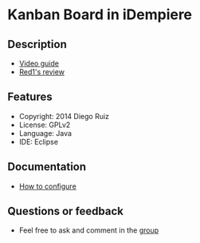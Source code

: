 Kanban Board in iDempiere
=================

Description
-----------
* [Video guide](http://www.youtube.com/watch?v=1CExXqfpPeE)
* [Red1's review](http://youtu.be/Rt1aLdrfN3Y)

Features
--------
- Copyright: 
    2014 Diego Ruiz
- License: GPLv2
- Language: Java
- IDE: Eclipse

Documentation
-------------
- [How to configure](http://wiki.idempiere.org/en/Plugin:_Kanban_Dashboard)

Questions or feedback
-------------
- Feel free to ask and comment in the [group](https://groups.google.com/forum/#!forum/idempiere)